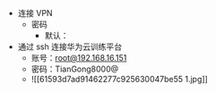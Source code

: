 - 连接 VPN
	- 密码
		- 默认：
- 通过 ssh 连接华为云训练平台
	- 账号：root@192.168.16.151
	- 密码：TianGong8000@
	- ![[61593d7ad91462277c925630047be55 1.jpg]]